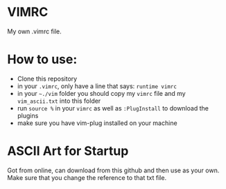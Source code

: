 # VIMRC
My own .vimrc file.

# How to use:
* Clone this repository
* in your `.vimrc`, only have a line that says: `runtime vimrc` 
* in your `~./vim` folder you should copy my `vimrc` file and my `vim_ascii.txt` into this folder
* run `source %` in your `vimrc` as well as `:PlugInstall` to download the plugins
* make sure you have vim-plug installed on your machine 
# ASCII Art for Startup
Got from online, can download from this github and then use as your own. Make sure that you change the reference to that txt file.
